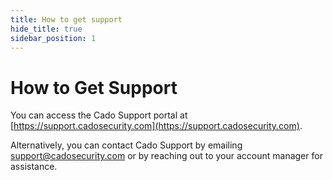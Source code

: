 ```yaml
---
title: How to get support
hide_title: true
sidebar_position: 1
---
```


# How to Get Support

You can access the Cado Support portal at [https://support.cadosecurity.com](https://support.cadosecurity.com).

Alternatively, you can contact Cado Support by emailing support@cadosecurity.com or by reaching out to your account manager for assistance.
